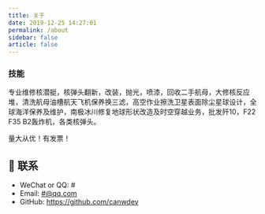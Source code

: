 ```yaml
---
title: 关于
date: 2019-12-25 14:27:01
permalink: /about
sidebar: false
article: false
---
```



### 技能

专业维修核潜艇，核弹头翻新，改装，抛光，喷漆，回收二手航母，大修核反应堆，清洗航母油槽航天飞机保养换三滤，高空作业擦洗卫星表面除尘星球设计，全球海洋保养及维护，南极冰川修复地球形状改造及时空穿越业务，批发歼10，F22 F35 B2轰炸机，各类核弹头。

量大从优！有发票！

## :email: 联系

- WeChat or QQ: <a :href="qqUrl" class='qq'>#</a>
- Email:  <a href="mailto:#@qq.com">#@qq.com</a>
- GitHub: <https://github.com/canwdev>


<script>
  export default {
    data(){
      return {
        qqUrl: 'tencent://message/?uin=#&Site=&Menu=yes'
      }
    },
    mounted(){
      const flag =  navigator.userAgent.match(/(phone|pad|pod|iPhone|iPod|ios|iPad|Android|Mobile|BlackBerry|IEMobile|MQQBrowser|JUC|Fennec|wOSBrowser|BrowserNG|WebOS|Symbian|Windows Phone)/i);
      if(flag){
        this.qqUrl = 'mqqwpa://im/chat?chat_type=wpa&uin=#&version=1&src_type=web&web_src=oicqzone.com'
      }
    }
  }
</script>
